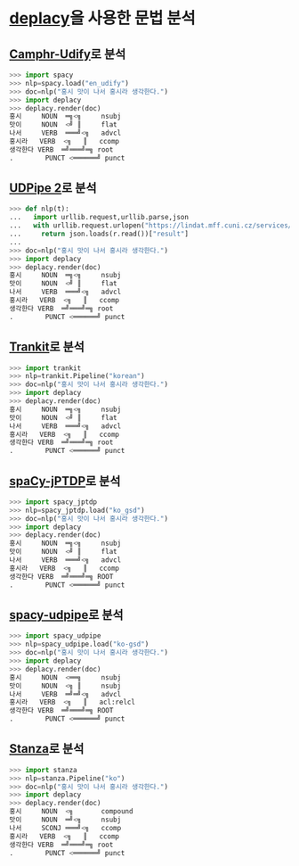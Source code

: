 # [deplacy](https://koichiyasuoka.github.io/deplacy/)을 사용한 문법 분석

## [Camphr-Udify](https://camphr.readthedocs.io/en/stable/notes/udify.html)로 분석

```py
>>> import spacy
>>> nlp=spacy.load("en_udify")
>>> doc=nlp("홍시 맛이 나서 홍시라 생각한다.")
>>> import deplacy
>>> deplacy.render(doc)
홍시     NOUN  ═╗<╗     nsubj
맛이     NOUN  <╝ ║     flat
나서     VERB  ═══╝<╗   advcl
홍시라   VERB  <╗   ║   ccomp
생각한다 VERB  ═╝═══╝═╗ root
.        PUNCT <══════╝ punct
```

## [UDPipe 2](http://ufal.mff.cuni.cz/udpipe/2)로 분석

```py
>>> def nlp(t):
...   import urllib.request,urllib.parse,json
...   with urllib.request.urlopen("https://lindat.mff.cuni.cz/services/udpipe/api/process?model=ko_gsd&tokenizer&tagger&parser&data="+urllib.parse.quote(t)) as r:
...     return json.loads(r.read())["result"]
...
>>> doc=nlp("홍시 맛이 나서 홍시라 생각한다.")
>>> import deplacy
>>> deplacy.render(doc)
홍시     NOUN  ═╗<╗     nsubj
맛이     NOUN  <╝ ║     flat
나서     VERB  ═══╝<╗   advcl
홍시라   VERB  <╗   ║   ccomp
생각한다 VERB  ═╝═══╝═╗ root
.        PUNCT <══════╝ punct
```

## [Trankit](https://github.com/nlp-uoregon/trankit)로 분석

```py
>>> import trankit
>>> nlp=trankit.Pipeline("korean")
>>> doc=nlp("홍시 맛이 나서 홍시라 생각한다.")
>>> import deplacy
>>> deplacy.render(doc)
홍시     NOUN  ═╗<╗     nsubj
맛이     NOUN  <╝ ║     flat
나서     VERB  ═══╝<╗   advcl
홍시라   VERB  <╗   ║   ccomp
생각한다 VERB  ═╝═══╝═╗ root
.        PUNCT <══════╝ punct
```

## [spaCy-jPTDP](https://github.com/KoichiYasuoka/spaCy-jPTDP)로 분석

```py
>>> import spacy_jptdp
>>> nlp=spacy_jptdp.load("ko_gsd")
>>> doc=nlp("홍시 맛이 나서 홍시라 생각한다.")
>>> import deplacy
>>> deplacy.render(doc)
홍시     NOUN  ═╗<╗     nsubj
맛이     NOUN  <╝ ║     flat
나서     VERB  ═══╝<╗   advcl
홍시라   VERB  <╗   ║   ccomp
생각한다 VERB  ═╝═══╝═╗ ROOT
.        PUNCT <══════╝ punct
```

## [spacy-udpipe](https://github.com/TakeLab/spacy-udpipe)로 분석

```py
>>> import spacy_udpipe
>>> nlp=spacy_udpipe.load("ko-gsd")
>>> doc=nlp("홍시 맛이 나서 홍시라 생각한다.")
>>> import deplacy
>>> deplacy.render(doc)
홍시     NOUN  <══╗     nsubj
맛이     NOUN  <╗ ║     nsubj
나서     VERB  ═╝═╝<╗   advcl
홍시라   VERB  <╗   ║   acl:relcl
생각한다 VERB  ═╝═══╝═╗ ROOT
.        PUNCT <══════╝ punct
```

## [Stanza](https://stanfordnlp.github.io/stanza)로 분석

```py
>>> import stanza
>>> nlp=stanza.Pipeline("ko")
>>> doc=nlp("홍시 맛이 나서 홍시라 생각한다.")
>>> import deplacy
>>> deplacy.render(doc)
홍시     NOUN  <╗       compound
맛이     NOUN  ═╝<╗     nsubj
나서     SCONJ ═══╝<╗   ccomp
홍시라   VERB  <╗   ║   ccomp
생각한다 VERB  ═╝═══╝═╗ root
.        PUNCT <══════╝ punct
```

